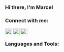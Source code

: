 ### Hi there, I'm Marcel

### Connect with me:

[<img align="left" alt="Twitter" width="22px" src="https://cdn.jsdelivr.net/npm/simple-icons@v3/icons/twitter.svg" />][twitter]
[<img align="left" alt="LinkedIn" width="22px" src="https://cdn.jsdelivr.net/npm/simple-icons@v3/icons/linkedin.svg" />][linkedin]
[<img align="left" alt="Xing" width="22px" src="https://cdn.jsdelivr.net/npm/simple-icons@v3/icons/xing.svg" />][xing]

<br />

### Languages and Tools:

[twitter]: https://twitter.com/marcelbaltzer
[linkedin]: https://linkedin.com/in/marcel-baltzer-4a369a93
[xing]: https://www.xing.com/profile/Marcel_Baltzer/cv
